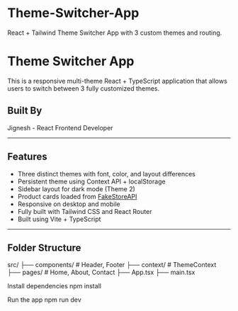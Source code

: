 # Theme-Switcher-App
React + Tailwind Theme Switcher App with 3 custom themes and routing.

# Theme Switcher App

This is a responsive multi-theme React + TypeScript application that allows users to switch between 3 fully customized themes.

##  Built By
Jignesh - React Frontend Developer

---

##  Features

- Three distinct themes with font, color, and layout differences
- Persistent theme using Context API + localStorage
- Sidebar layout for dark mode (Theme 2)
- Product cards loaded from [FakeStoreAPI](https://fakestoreapi.com/)
- Responsive on desktop and mobile
- Fully built with Tailwind CSS and React Router
- Built using Vite + TypeScript

---

##  Folder Structure
src/
├── components/ # Header, Footer
├── context/ # ThemeContext
├── pages/ # Home, About, Contact
├── App.tsx
├── main.tsx

Install dependencies
npm install

Run the app
npm run dev



